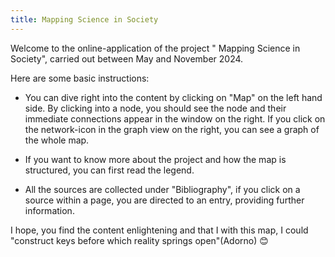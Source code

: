 ```yaml
---
title: Mapping Science in Society
---
```

Welcome to the online-application of the project " Mapping Science in Society", carried out between May and November 2024.

Here are some basic instructions:

- You can dive right into the content by clicking on "Map" on the left hand side. By clicking into a node, you should see the node and their immediate connections appear in the window on the right. If you click on the network-icon in the graph view on the right, you can see a graph of the whole map. 

- If you want to know more about the project and how the map is structured, you can first read the legend.

- All the sources are collected under "Bibliography", if you click on a source within a page, you are directed to an entry, providing further information. 

I hope, you find the content enlightening and that I with this map, I could "construct keys before which reality springs open"(Adorno) 😊
